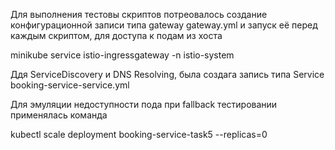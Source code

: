 Для выполнения тестовы скриптов потреовалось создание конфигурационной записи типа gateway gateway.yml и запуск её перед каждым скриптом, для доступа к подам из хоста

minikube service istio-ingressgateway -n istio-system

Ддя ServiceDiscovery и DNS Resolving, была создага запись типа Service booking-service-service.yml

Для эмуляции недоступности пода при fallback тестировании применялась команда

kubectl scale deployment booking-service-task5 --replicas=0